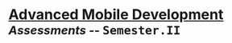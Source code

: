 # <u>Advanced Mobile Development</u><br><sup><em><strong>Assessments</strong></em> -- <samp>Semester.II</sup></em>

